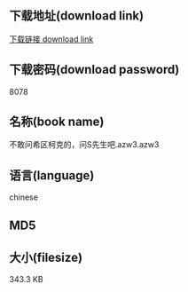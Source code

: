 ## 下载地址(download link)
[下载链接 download link](https://tutu365.netlify.app/?s=%E4%B8%8D%E6%95%A2%E9%97%AE%E5%B8%8C%E5%8C%BA%E6%9F%AF%E5%85%8B%E7%9A%84%EF%BC%8C%E9%97%AES%E5%85%88%E7%94%9F%E5%90%A7.azw3)

## 下载密码(download password)
8078

## 名称(book name)
不敢问希区柯克的，问S先生吧.azw3.azw3

## 语言(language)
chinese

## MD5


## 大小(filesize)
343.3 KB
